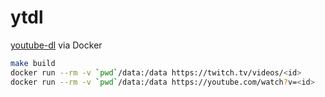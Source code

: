 # ytdl

[youtube-dl](https://rg3.github.io/youtube-dl/) via Docker

```bash
make build
docker run --rm -v `pwd`/data:/data https://twitch.tv/videos/<id>
docker run --rm -v `pwd`/data:/data https://youtube.com/watch?v=<id>
```
